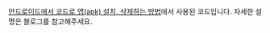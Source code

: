 [안드로이드에서 코드로 앱(apk) 설치, 삭제하는 방법](https://codechacha.com/ko/how-to-install-and-uninstall-app-in-android/)에서 사용된 코드입니다.
자세한 설명은 블로그를 참고해주세요.
